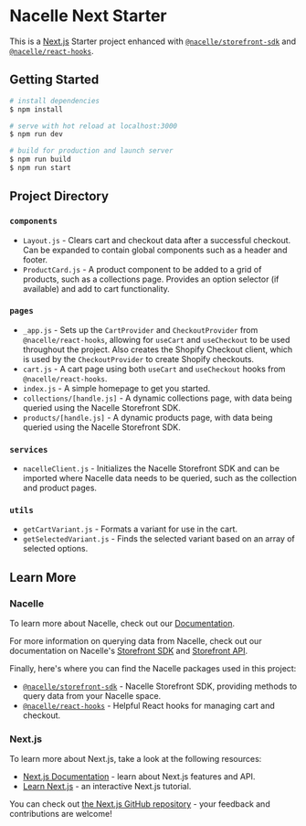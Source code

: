 # Nacelle Next Starter

This is a [Next.js](https://nextjs.org/) Starter project enhanced with [`@nacelle/storefront-sdk`](https://www.npmjs.com/package/@nacelle/storefront-sdk) and [`@nacelle/react-hooks`](https://github.com/getnacelle/nacelle-react/tree/main/packages/react-hooks).

## Getting Started

```bash
# install dependencies
$ npm install

# serve with hot reload at localhost:3000
$ npm run dev

# build for production and launch server
$ npm run build
$ npm run start
```

## Project Directory

### `components`

- `Layout.js` - Clears cart and checkout data after a successful checkout. Can be expanded to contain global components such as a header and footer.
- `ProductCard.js` - A product component to be added to a grid of products, such as a collections page. Provides an option selector (if available) and add to cart functionality.

### `pages`

- `_app.js` - Sets up the `CartProvider` and `CheckoutProvider` from `@nacelle/react-hooks`, allowing for `useCart` and `useCheckout` to be used throughout the project. Also creates the Shopify Checkout client, which is used by the `CheckoutProvider` to create Shopify checkouts.
- `cart.js` - A cart page using both `useCart` and `useCheckout` hooks from `@nacelle/react-hooks`.
- `index.js` - A simple homepage to get you started.
- `collections/[handle.js]` - A dynamic collections page, with data being queried using the Nacelle Storefront SDK.
- `products/[handle.js]` - A dynamic products page, with data being queried using the Nacelle Storefront SDK.

### `services`

- `nacelleClient.js` - Initializes the Nacelle Storefront SDK and can be imported where Nacelle data needs to be queried, such as the collection and product pages.

### `utils`

- `getCartVariant.js` - Formats a variant for use in the cart.
- `getSelectedVariant.js` - Finds the selected variant based on an array of selected options.

## Learn More

### Nacelle

To learn more about Nacelle, check out our [Documentation](https://nacelle.com/docs).

For more information on querying data from Nacelle, check out our documentation on Nacelle's [Storefront SDK](https://nacelle.com/docs/querying-data/storefront-sdk) and [Storefront API](https://nacelle.com/docs/querying-data/storefront-api).

Finally, here's where you can find the Nacelle packages used in this project:

- [`@nacelle/storefront-sdk`](https://www.npmjs.com/package/@nacelle/storefront-sdk) - Nacelle Storefront SDK, providing methods to query data from your Nacelle space.
- [`@nacelle/react-hooks`](https://github.com/getnacelle/nacelle-react/tree/main/packages/react-hooks) - Helpful React hooks for managing cart and checkout.

### Next.js

To learn more about Next.js, take a look at the following resources:

- [Next.js Documentation](https://nextjs.org/docs) - learn about Next.js features and API.
- [Learn Next.js](https://nextjs.org/learn) - an interactive Next.js tutorial.

You can check out [the Next.js GitHub repository](https://github.com/vercel/next.js/) - your feedback and contributions are welcome!
